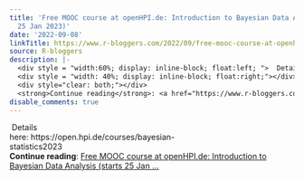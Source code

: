```yaml
---
title: 'Free MOOC course at openHPI.de: Introduction to Bayesian Data Analysis (starts
  25 Jan 2023)'
date: '2022-09-08'
linkTitle: https://www.r-bloggers.com/2022/09/free-mooc-course-at-openhpi-de-introduction-to-bayesian-data-analysis-starts-25-jan-2023/
source: R-bloggers
description: |-
  <div style = "width:60%; display: inline-block; float:left; ">  Details here: https://open.hpi.de/courses/bayesian-statistics2023</div>
  <div style = "width: 40%; display: inline-block; float:right;"></div>
  <div style="clear: both;"></div>
  <strong>Continue reading</strong>: <a href="https://www.r-bloggers.com/2022/09/free-mooc-course-at-openhpi-de-introduction-to-bayesian-data-analysis-starts-25-jan-2023/">Free MOOC course at openHPI.de: Introduction to Bayesian Data Analysis (starts 25 Jan ...
disable_comments: true
---
```

<div style = "width:60%; display: inline-block; float:left; ">  Details here: https://open.hpi.de/courses/bayesian-statistics2023</div>
<div style = "width: 40%; display: inline-block; float:right;"></div>
<div style="clear: both;"></div>
<strong>Continue reading</strong>: <a href="https://www.r-bloggers.com/2022/09/free-mooc-course-at-openhpi-de-introduction-to-bayesian-data-analysis-starts-25-jan-2023/">Free MOOC course at openHPI.de: Introduction to Bayesian Data Analysis (starts 25 Jan ...